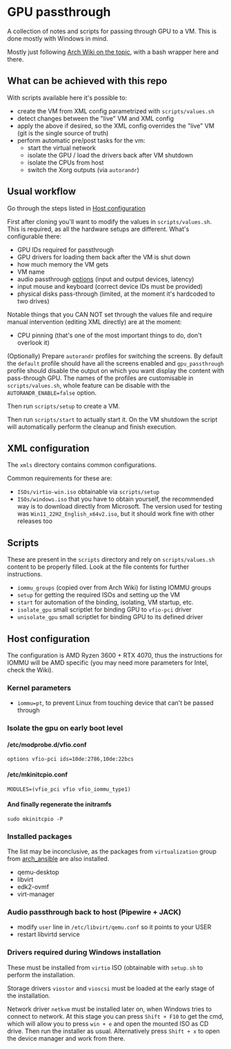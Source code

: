 # GPU passthrough

A collection of notes and scripts for passing through GPU to a VM.
This is done mostly with Windows in mind.

Mostly just following [Arch Wiki on the topic](https://wiki.archlinux.org/title/PCI_passthrough_via_OVMF),
with a bash wrapper here and there.

## What can be achieved with this repo

With scripts available here it's possible to:

- create the VM from XML config parametrized with `scripts/values.sh`
- detect changes between the "live" VM and XML config
- apply the above if desired, so the XML config overrides the "live" VM (git is the single source of truth)
- perform automatic pre/post tasks for the vm:
  - start the virtual network
  - isolate the GPU / load the drivers back after VM shutdown
  - isolate the CPUs from host
  - switch the Xorg outputs (via `autorandr`)

## Usual workflow

Go through the steps listed in [Host configuration](#host-configuration)

First after cloning you'll want to modify the values in `scripts/values.sh`.
This is required, as all the hardware setups are different.
What's configurable there:

- GPU IDs required for passthrough
- GPU drivers for loading them back after the VM is shut down
- how much memory the VM gets
- VM name
- audio passthrough [options](https://wiki.archlinux.org/title/PCI_passthrough_via_OVMF#Passing_audio_from_virtual_machine_to_host_via_JACK_and_PipeWire) (input and output devices, latency)
- input mouse and keyboard (correct device IDs must be provided)
- physical disks pass-through (limited, at the moment it's hardcoded to two drives)

Notable things that you CAN NOT set through the values file and require manual intervention (editing XML directly) are at the moment:

- CPU pinning (that's one of the most important things to do, don't overlook it)

(Optionally) Prepare `autorandr` profiles for switching the screens.
By default the `default` profile should have all the screens enabled and `gpu_passthrough` profile should disable the output on which you want display the content with pass-through GPU.
The names of the profiles are customisable in `scripts/values.sh`, whole feature can be disable with the `AUTORANDR_ENABLE=false` option.

Then run `scripts/setup` to create a VM.

Then run `scripts/start` to actually start it.
On the VM shutdown the script will automatically perform the cleanup and finish execution.

## XML configuration

The `xmls` directory contains common configurations.

Common requirements for these are:

- `ISOs/virtio-win.iso` obtainable via `scripts/setup`
- `ISOs/windows.iso` that you have to obtain yourself, the recommended way is to download directly from Microsoft.
  The version used for testing was `Win11_22H2_English_x64v2.iso`, but it should work fine with other releases too

## Scripts

These are present in the `scripts` directory and rely on `scripts/values.sh` content to be properly filled.
Look at the file contents for further instructions.

- `iommu_groups` (copied over from Arch Wiki) for listing IOMMU groups
- `setup` for getting the required ISOs and setting up the VM
- `start` for automation of the binding, isolating, VM startup, etc.
- `isolate_gpu` small scriptlet for binding GPU to `vfio-pci` driver
- `unisolate_gpu` small scriptlet for binding GPU to its defined driver

## Host configuration

The configuration is AMD Ryzen 3600 + RTX 4070, thus the instructions for IOMMU will be AMD specific (you may need more
parameters for Intel, check the Wiki).

### Kernel parameters

- `iommu=pt`, to prevent Linux from touching device that can't be passed through

### Isolate the gpu on early boot level

#### /etc/modprobe.d/vfio.conf

```
options vfio-pci ids=10de:2786,10de:22bcs
```

#### /etc/mkinitcpio.conf

```
MODULES=(vfio_pci vfio vfio_iommu_type1)
```

#### And finally regenerate the initramfs

```
sudo mkinitcpio -P
```

### Installed packages

The list may be inconclusive, as the packages from `virtualization` group from [arch_ansible](https://github.com/dezeroku/arch_ansible) are also installed.

- qemu-desktop
- libvirt
- edk2-ovmf
- virt-manager

### Audio passthrough back to host (Pipewire + JACK)

- modify `user` line in `/etc/libvirt/qemu.conf` so it points to your USER
- restart libvirtd service

### Drivers required during Windows installation

These must be installed from `virtio` ISO (obtainable with `setup.sh` to perform the installation.

Storage drivers `viostor` and `vioscsi` must be loaded at the early stage of the installation.

Network driver `netkvm` must be installed later on, when Windows tries to connect to network.
At this stage you can press `Shift + F10` to get the cmd, which will allow you to press `win + e` and open
the mounted ISO as CD drive. Then run the installer as usual. Alternatively press `Shift + x` to open the device manager
and work from there.
